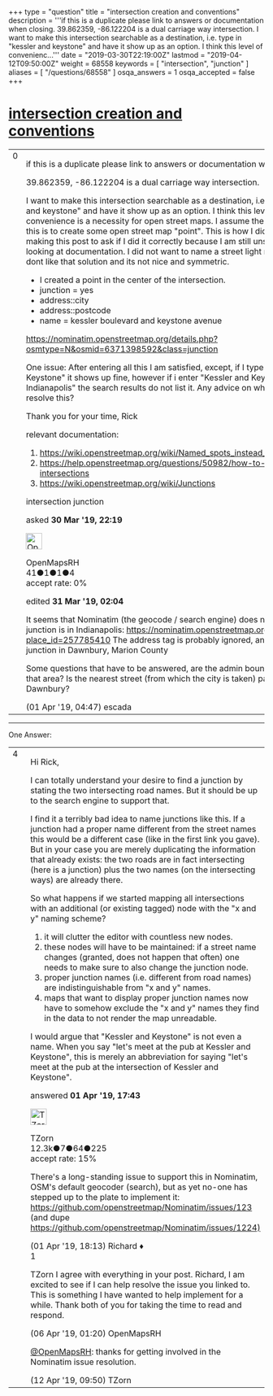 +++
type = "question"
title = "intersection creation and conventions"
description = '''if this is a duplicate please link to answers or documentation when closing. 39.862359, -86.122204 is a dual carriage way intersection. I want to make this intersection searchable as a destination, i.e. type in &quot;kessler and keystone&quot; and have it show up as an option. I think this level of convenienc...'''
date = "2019-03-30T22:19:00Z"
lastmod = "2019-04-12T09:50:00Z"
weight = 68558
keywords = [ "intersection", "junction" ]
aliases = [ "/questions/68558" ]
osqa_answers = 1
osqa_accepted = false
+++

<div class="headNormal">

# [intersection creation and conventions](/questions/68558/intersection-creation-and-conventions)

</div>

<div id="main-body">

<div id="askform">

<table id="question-table" style="width:100%;">
<colgroup>
<col style="width: 50%" />
<col style="width: 50%" />
</colgroup>
<tbody>
<tr>
<td style="width: 30px; vertical-align: top"><div class="vote-buttons">
<span id="post-68558-upvote" class="ajax-command post-vote up" rel="nofollow" title="I like this post (click again to cancel)"> </span>
<div id="post-68558-score" class="post-score" title="current number of votes">
0
</div>
<span id="post-68558-downvote" class="ajax-command post-vote down" rel="nofollow" title="I dont like this post (click again to cancel)"> </span> <span id="favorite-mark" class="ajax-command favorite-mark" rel="nofollow" title="mark/unmark this question as favorite (click again to cancel)"> </span>
<div id="favorite-count" class="favorite-count">
&#10;</div>
</div></td>
<td><div id="item-right">
<div class="question-body">
<p>if this is a duplicate please link to answers or documentation when closing.</p>
<p>39.862359, -86.122204 is a dual carriage way intersection.</p>
<p>I want to make this intersection searchable as a destination, i.e. type in "kessler and keystone" and have it show up as an option. I think this level of convenience is a necessity for open street maps. I assume the way to achieve this is to create some open street map "point". This is how I did it, and I am making this post to ask if I did it correctly because I am still unsure after looking at documentation. I did not want to name a street light node, because I dont like that solution and its not nice and symmetric.</p>
<ul>
<li>I created a point in the center of the intersection.</li>
<li>junction = yes</li>
<li>address::city</li>
<li>address::postcode</li>
<li>name = kessler boulevard and keystone avenue</li>
</ul>
<p><a href="https://nominatim.openstreetmap.org/details.php?osmtype=N&amp;osmid=6371398592&amp;class=junction">https://nominatim.openstreetmap.org/details.php?osmtype=N&amp;osmid=6371398592&amp;class=junction</a></p>
<p>One issue: After entering all this I am satisfied, except, if I type in "Kessler and Keystone" it shows up fine, however if i enter "Kessler and Keystone, Indianapolis" the search results do not list it. Any advice on where I can work to resolve this?</p>
<p>Thank you for your time, Rick</p>
<p>relevant documentation:</p>
<ol>
<li><a href="https://wiki.openstreetmap.org/wiki/Named_spots_instead_of_street_names">https://wiki.openstreetmap.org/wiki/Named_spots_instead_of_street_names</a></li>
<li><a href="/questions/50982/how-to-name-intersections">https://help.openstreetmap.org/questions/50982/how-to-name-intersections</a></li>
<li><a href="https://wiki.openstreetmap.org/wiki/Junctions">https://wiki.openstreetmap.org/wiki/Junctions</a></li>
</ol>
</div>
<div id="question-tags" class="tags-container tags">
<span class="post-tag tag-link-intersection" rel="tag" title="see questions tagged &#39;intersection&#39;">intersection</span> <span class="post-tag tag-link-junction" rel="tag" title="see questions tagged &#39;junction&#39;">junction</span>
</div>
<div id="question-controls" class="post-controls">
&#10;</div>
<div class="post-update-info-container">
<div class="post-update-info post-update-info-user">
<p>asked <strong>30 Mar '19, 22:19</strong></p>
<img src="https://secure.gravatar.com/avatar/f18844202962b4d8003d464e71f4ae6a?s=32&amp;d=identicon&amp;r=g" class="gravatar" width="32" height="32" alt="OpenMapsRH&#39;s gravatar image" />
<p><span>OpenMapsRH</span><br />
<span class="score" title="41 reputation points">41</span><span title="1 badges"><span class="badge1">●</span><span class="badgecount">1</span></span><span title="1 badges"><span class="silver">●</span><span class="badgecount">1</span></span><span title="4 badges"><span class="bronze">●</span><span class="badgecount">4</span></span><br />
<span class="accept_rate" title="Rate of the user&#39;s accepted answers">accept rate:</span> <span title="OpenMapsRH has no accepted answers">0%</span></p>
</div>
<div class="post-update-info post-update-info-edited">
<p><span> edited <strong>31 Mar '19, 02:04</strong> </span></p>
</div>
</div>
<div id="comments-container-68558" class="comments-container">
<span id="68567"></span>
<div id="comment-68567" class="comment">
<div id="post-68567-score" class="comment-score">
&#10;</div>
<div class="comment-text">
<p>It seems that Nominatim (the geocode / search engine) does not know that the junction is in Indianapolis: <a href="https://nominatim.openstreetmap.org/details.php?place_id=257785410">https://nominatim.openstreetmap.org/details.php?place_id=257785410</a> The address tag is probably ignored, and it lists the junction in Dawnbury, Marion County</p>
<p>Some questions that have to be answered, are the admin boundaries correct in that area? Is the nearest street (from which the city is taken) passing through Dawnbury?</p>
</div>
<div id="comment-68567-info" class="comment-info">
<span class="comment-age">(01 Apr '19, 04:47)</span> <span class="comment-user userinfo">escada</span>
</div>
</div>
</div>
<div id="comment-tools-68558" class="comment-tools">
&#10;</div>
<div class="clear">
&#10;</div>
<div id="comment-68558-form-container" class="comment-form-container">
&#10;</div>
<div class="clear">
&#10;</div>
</div></td>
</tr>
</tbody>
</table>

------------------------------------------------------------------------

<div class="tabBar">

<span id="sort-top"></span>

<div class="headQuestions">

One Answer:

</div>

</div>

<span id="68588"></span>

<div id="answer-container-68588" class="answer">

<table style="width:100%;">
<colgroup>
<col style="width: 50%" />
<col style="width: 50%" />
</colgroup>
<tbody>
<tr>
<td style="width: 30px; vertical-align: top"><div class="vote-buttons">
<span id="post-68588-upvote" class="ajax-command post-vote up" rel="nofollow" title="I like this post (click again to cancel)"> </span>
<div id="post-68588-score" class="post-score" title="current number of votes">
4
</div>
<span id="post-68588-downvote" class="ajax-command post-vote down" rel="nofollow" title="I dont like this post (click again to cancel)"> </span>
</div></td>
<td><div class="item-right">
<div class="answer-body">
<p>Hi Rick,</p>
<p>I can totally understand your desire to find a junction by stating the two intersecting road names. But it should be up to the search engine to support that.</p>
<p>I find it a terribly bad idea to name junctions like this. If a junction had a proper name different from the street names this would be a different case (like in the first link you gave). But in your case you are merely duplicating the information that already exists: the two roads are in fact intersecting (here is a junction) plus the two names (on the intersecting ways) are already there.</p>
<p>So what happens if we started mapping all intersections with an additional (or existing tagged) node with the "x and y" naming scheme?</p>
<ol>
<li>it will clutter the editor with countless new nodes.</li>
<li>these nodes will have to be maintained: if a street name changes (granted, does not happen that often) one needs to make sure to also change the junction node.</li>
<li>proper junction names (i.e. different from road names) are indistinguishable from "x and y" names.</li>
<li>maps that want to display proper junction names now have to somehow exclude the "x and y" names they find in the data to not render the map unreadable.</li>
</ol>
<p>I would argue that "Kessler and Keystone" is not even a name. When you say "let's meet at the pub at Kessler and Keystone", this is merely an abbreviation for saying "let's meet at the pub at the intersection of Kessler and Keystone".</p>
</div>
<div class="answer-controls post-controls">
&#10;</div>
<div class="post-update-info-container">
<div class="post-update-info post-update-info-user">
<p>answered <strong>01 Apr '19, 17:43</strong></p>
<img src="https://secure.gravatar.com/avatar/ddebc8d5f4e0458413eacf65e36561a9?s=32&amp;d=identicon&amp;r=g" class="gravatar" width="32" height="32" alt="TZorn&#39;s gravatar image" />
<p><span>TZorn</span><br />
<span class="score" title="12350 reputation points"><span>12.3k</span></span><span title="7 badges"><span class="badge1">●</span><span class="badgecount">7</span></span><span title="64 badges"><span class="silver">●</span><span class="badgecount">64</span></span><span title="225 badges"><span class="bronze">●</span><span class="badgecount">225</span></span><br />
<span class="accept_rate" title="Rate of the user&#39;s accepted answers">accept rate:</span> <span title="TZorn has 63 accepted answers">15%</span></p>
</div>
</div>
<div id="comments-container-68588" class="comments-container">
<span id="68589"></span>
<div id="comment-68589" class="comment">
<div id="post-68589-score" class="comment-score">
&#10;</div>
<div class="comment-text">
<p>There's a long-standing issue to support this in Nominatim, OSM's default geocoder (search), but as yet no-one has stepped up to the plate to implement it: <a href="https://github.com/openstreetmap/Nominatim/issues/123">https://github.com/openstreetmap/Nominatim/issues/123</a> (and dupe <a href="https://github.com/openstreetmap/Nominatim/issues/1224)">https://github.com/openstreetmap/Nominatim/issues/1224)</a></p>
</div>
<div id="comment-68589-info" class="comment-info">
<span class="comment-age">(01 Apr '19, 18:13)</span> <span class="comment-user userinfo">Richard ♦</span>
</div>
</div>
<span id="68672"></span>
<div id="comment-68672" class="comment">
<div id="post-68672-score" class="comment-score">
1
</div>
<div class="comment-text">
<p>TZorn I agree with everything in your post. Richard, I am excited to see if I can help resolve the issue you linked to. This is something I have wanted to help implement for a while. Thank both of you for taking the time to read and respond.</p>
</div>
<div id="comment-68672-info" class="comment-info">
<span class="comment-age">(06 Apr '19, 01:20)</span> <span class="comment-user userinfo">OpenMapsRH</span>
</div>
</div>
<span id="68767"></span>
<div id="comment-68767" class="comment">
<div id="post-68767-score" class="comment-score">
&#10;</div>
<div class="comment-text">
<p><a href="https://help.openstreetmap.org/users/16438/openmapsrh">@OpenMapsRH</a>: thanks for getting involved in the Nominatim issue resolution.</p>
</div>
<div id="comment-68767-info" class="comment-info">
<span class="comment-age">(12 Apr '19, 09:50)</span> <span class="comment-user userinfo">TZorn</span>
</div>
</div>
</div>
<div id="comment-tools-68588" class="comment-tools">
&#10;</div>
<div class="clear">
&#10;</div>
<div id="comment-68588-form-container" class="comment-form-container">
&#10;</div>
<div class="clear">
&#10;</div>
</div></td>
</tr>
</tbody>
</table>

</div>

<div class="paginator-container-left">

</div>

</div>

</div>


